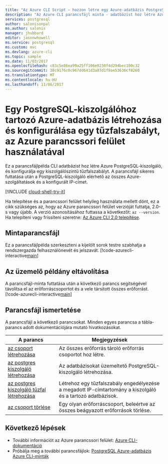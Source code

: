 ```yaml
---
title: "Az Azure CLI Script – hozzon létre egy Azure-adatbázis PostgreSQL |} Microsoft Docs"
description: "Az Azure CLI parancsfájl minta - adatbázist hoz létre Azure PostgreSQL-kiszolgáló, és beállítja egy kiszolgálószintű tűzfalszabályt."
services: postgresql
author: salonisonpal
ms.author: salonis
manager: jhubbard
editor: jasonwhowell
ms.service: postgresql
ms.custom: mvc
ms.devlang: azure-cli
ms.topic: sample
ms.date: 11/03/2017
ms.openlocfilehash: c83c5e86ea99a25ff106e0238f4d294bec100c32
ms.sourcegitcommit: 38c9176c0c967dd641d3a87d1f9ae53636cf8260
ms.translationtype: MT
ms.contentlocale: hu-HU
ms.lasthandoff: 11/06/2017
---
```

# <a name="create-an-azure-database-for-postgresql-server-and-configure-a-firewall-rule-using-the-azure-cli"></a>Egy PostgreSQL-kiszolgálóhoz tartozó Azure-adatbázis létrehozása és konfigurálása egy tűzfalszabályt, az Azure parancssori felület használatával
Ez a parancsfájlpélda CLI adatbázist hoz létre Azure PostgreSQL-kiszolgáló, és konfigurálja egy kiszolgálószintű tűzfalszabályt. A parancsfájl sikeres futtatása után a PostgreSQL-kiszolgáló elérhető az összes Azure-szolgáltatások és a konfigurált IP-címet.

[!INCLUDE [cloud-shell-try-it](../../../includes/cloud-shell-try-it.md)]

Ha telepítése és a parancssori felület helyileg használata mellett dönt, ez a cikk szükséges az, hogy az Azure parancssori felület verzióját futtatja, 2.0-s vagy újabb. A verzió azonosításához futtassa a következőt: `az --version`. Ha telepíteni vagy frissíteni szeretne: [Az Azure CLI 2.0 telepítése]( /cli/azure/install-azure-cli). 

## <a name="sample-script"></a>Mintaparancsfájl
Ez a parancsfájlpélda szerkeszteni a kijelölt sorok testre szabhatja a rendszergazda felhasználónevét és jelszavát.
[!code-azurecli-interactive[main](../../../cli_scripts/postgresql/create-postgresql-server-and-firewall-rule/create-postgresql-server-and-firewall-rule.sh?highlight=15-16 "Create an Azure Database for PostgreSQL, and server-level firewall rule.")]

## <a name="clean-up-deployment"></a>Az üzemelő példány eltávolítása
A parancsfájl-minta futtatása után a következő parancs segítségével távolítsa el az erőforráscsoportot és a vele társított összes erőforrást.
[!code-azurecli-interactive[main](../../../cli_scripts/postgresql/create-postgresql-server-and-firewall-rule/delete-postgresql.sh "Delete the resource group.")]

## <a name="script-explanation"></a>Parancsfájl ismertetése
A parancsfájl a következő parancsokat. Minden egyes parancsa a tábla-parancs adott dokumentációjára mutató hivatkozásokat.

| **A parancs** | **Megjegyzések** |
|---|---|
| [az csoport létrehozása](/cli/azure/group#create) | Az összes erőforrás tároló erőforrás csoportot hoz létre. |
| [az postgres kiszolgáló létrehozása](/cli/azure/postgres/server#create) | Az adatbázisokat üzemeltető PostgreSQL-kiszolgáló létrehozása. |
| [az postgres kiszolgáló tűzfal létrehozása](/cli/azure/postgres/server/firewall-rule#create) | Létrehoz egy tűzfalszabály engedélyezése a megadott IP-címtartomány a kiszolgáló és a tartozó adatbázisok. |
| [az csoport törlése](/cli/azure/group#delete) | Egy olyan erőforráscsoport, beleértve az összes beágyazott erőforrások törlése. |

## <a name="next-steps"></a>Következő lépések
- További információt az Azure parancssori felület: [Azure CLI-dokumentáció](/cli/azure/overview)
- Próbálja meg a további parancsfájlok: [PostgreSQL Azure-adatbázis Azure CLI-minták](../sample-scripts-azure-cli.md)
